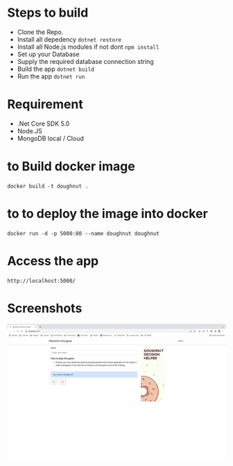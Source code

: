 
# Steps to build

- Clone the Repo.
- Install all depedency `dotnet restore`
- Install all Node.js modules if not dont `npm install`
- Set up your Database
- Supply the required database connection string
- Build the app `dotnet build`
- Run the app `dotnet run`

# Requirement 

- .Net Core SDK 5.0
- Node.JS 
- MongoDB local / Cloud


# to Build docker image

`docker build -t doughnut .`

# to to deploy the image into docker

`docker run -d -p 5000:80 --name doughnut doughnut`

# Access the app

`http://localhost:5000/`

# Screenshots 
![Home Page](https://github.com/pabitrosingh/doughnut/blob/master/Documents/HomeScreen.png)
